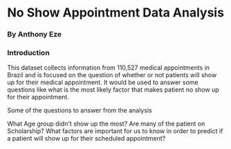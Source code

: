 # No Show Appointment Data Analysis
### By Anthony Eze

### Introduction
This dataset collects information from 110,527 medical appointments in Brazil and is focused on the question of whether or not patients will show up for their medical appointment. It would be used to answer some questions like what is the most likely factor that makes patient no show up for their appointment.

Some of the questions to answer from the analysis

What Age group didn't show up the most?
Are many of the patient on Scholarship?
What factors are important for us to know in order to predict if a patient will show up for their scheduled appointment?
